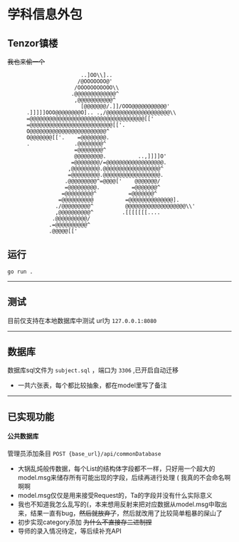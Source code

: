 # 学科信息外包

## Tenzor镇楼
~~我也来偷一个~~
```
                       ..]OO\\]..
                      /@OOOOOOO@'
                     /OOOOOOOOOOO\\
                    .@@@@@@@@@@@@@^
                     ,@@@@@@@@@@@^
                       [@@@@@@@/.]]/OOO@@@@@@@@@@@'
      .]]]]]OOO@@@@@@@@O].. .,/@@@@@@@@@@@@@@@@@@@@\\
      =@@@@@@@@@@@@@@@@@@@@@@@@@@@@@@@@@@@@[['
      =@@@@@@@@@@@@@@@@@@@@@@@@@@[['.
      O@@@@@@@@@@@@@@@@@@@@@@@@^
      O@@@@@@@[['.    =@@@@@@@@.
      .              .@@@@@@@@^
                     =@@@@@@@@^
                     @@@@@@@@@.          ..,]]]]O'
                    =@@@@@@@@/=@@@@@@@@@@@@@@@@@@.
                   ,@@@@@@@@@.@@@@@@@@@@@@@@@@@@^
                   =@@@@@@@@@.@@@@@@@@@@@@@@@@@@.
                  .@@@@@@@@@^=@@@@['    @@@@@@@/
                  =@@@@@@@@@.          =@@@@@@@^
                 =@@@@@@@@@^          =@@@@@@@^
                =@@@@@@@@@@          =@@@@@@@@@@@@@@].
               ./@@@@@@@@@^          @@@@@@@@@@@@@@@@@@@\\'
               ,@@@@@@@@@@^         .[[[[[[[....
              .@@@@@@@@@@/
             .=@@@@@@@@@@^
             .@@@@@[['
```


## 运行

```
go run .
```

---

## 测试

目前仅支持在本地数据库中测试
url为 `127.0.0.1:8080` 

---

## 数据库

数据库sql文件为 `subject.sql` ，端口为 `3306` ,已开启自动迁移

+ 一共六张表，每个都比较抽象，都在model里写了备注

---

## 已实现功能

#### 公共数据库

管理员添加条目 `POST {base_url}/api/commonDatabase`
+ 大锅乱炖般传数据，每个List的结构体字段都不一样，只好用一个超大的model.msg来储存所有可能出现的字段，后续再进行处理 ( 我真的不会命名啊啊啊
+ model.msg仅仅是用来接受Request的，Ta的字段并没有什么实际意义
+ 我也不知道我怎么乱写的(，本来想用反射来把对应数据从model.msg中取出来，结果一直有bug，~~然后就放弃了~~，然后就改用了比较简单粗暴的屎山了
+ 初步实现category添加   ~~为什么不直接存二进制捏~~
+ 导师的录入情况待定，等后续补充API
